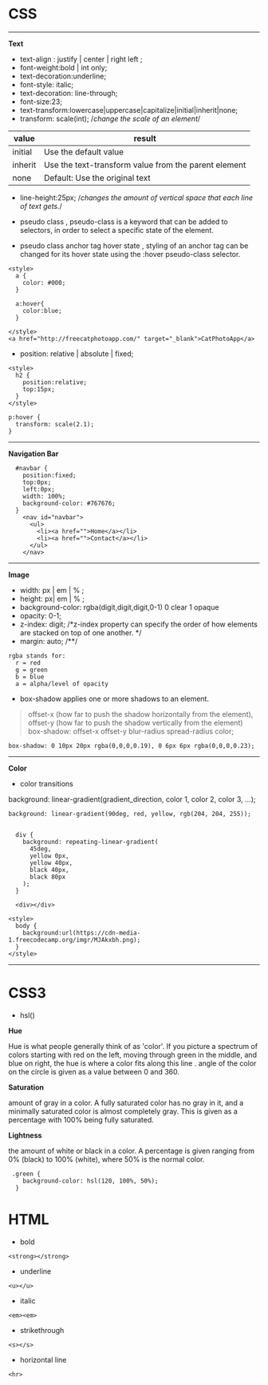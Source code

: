 # CSS

---
**Text**

* text-align : justify | center | right left ;
* font-weight:bold | int only;
* text-decoration:underline;
* font-style: italic;
* text-decoration: line-through;
* font-size:23;
* text-transform:lowercase|uppercase|capitalize|initial|inherit|none;
* transform: scale(int); /*change the scale of an element*/

|value|result|
|---|---|
|initial|Use the default value|
|inherit|Use the text-transform value from the parent element|
|none|Default: Use the original text|

* line-height:25px; /*changes the amount of vertical space that each line of text gets.*/
* pseudo class , pseudo-class is a keyword that can be added to selectors, in order to select a specific state of the element.

* pseudo class 
anchor tag hover state ,  styling of an anchor tag can be changed for its hover state using the :hover pseudo-class selector.
```
<style>
  a {
    color: #000;
  }

  a:hover{
    color:blue;
  }

</style>
<a href="http://freecatphotoapp.com/" target="_blank">CatPhotoApp</a>
```
* position: relative | absolute | fixed;

```
<style>
  h2 {  
    position:relative;
    top:15px;
  }
</style>
```

```
p:hover {
  transform: scale(2.1);
}
```

---
**Navigation Bar**

```
  #navbar {
    position:fixed;
    top:0px;
    left:0px;
    width: 100%;
    background-color: #767676;
  }
    <nav id="navbar">
      <ul>
        <li><a href="">Home</a></li>
        <li><a href="">Contact</a></li>
      </ul>
    </nav>
```


---
**Image**

* width: px | em | % ;
* height: px| em | % ;
* background-color: rgba(digit,digit,digit,0-1) 0 clear 1 opaque
* opacity: 0-1;
* z-index: digit; /*z-index property can specify the order of how elements are stacked on top of one another. */
* margin: auto; /**/
```
rgba stands for:
  r = red
  g = green
  b = blue
  a = alpha/level of opacity
```

* box-shadow applies one or more shadows to an element.
> offset-x (how far to push the shadow horizontally from the element),
> offset-y (how far to push the shadow vertically from the element)
> box-shadow: offset-x offset-y blur-radius spread-radius color;

```
box-shadow: 0 10px 20px rgba(0,0,0,0.19), 0 6px 6px rgba(0,0,0,0.23);
```
---

**Color**

* color transitions

background: linear-gradient(gradient_direction, color 1, color 2, color 3, ...);

```
background: linear-gradient(90deg, red, yellow, rgb(204, 204, 255));


  div {
    background: repeating-linear-gradient(
      45deg,
      yellow 0px,
      yellow 40px,
      black 40px,
      black 80px
    );
  }

  <div></div>
```

```
<style>
  body {
    background:url(https://cdn-media-1.freecodecamp.org/imgr/MJAkxbh.png);
  }
</style>
```



---

# CSS3

* hsl()

**Hue**

Hue is what people generally think of as 'color'. If you picture a spectrum of colors starting with red on the left, moving through green in the middle, and blue on right, the hue is where a color fits along this line . angle of the color on the circle is given as a value between 0 and 360.

**Saturation**

 amount of gray in a color. A fully saturated color has no gray in it, and a minimally saturated color is almost completely gray. This is given as a percentage with 100% being fully saturated.

 **Lightness**

the amount of white or black in a color. A percentage is given ranging from 0% (black) to 100% (white), where 50% is the normal color.

```
 .green {
    background-color: hsl(120, 100%, 50%);
  }

```

# HTML

* bold 
```
<strong></strong>
```

* underline
```
<u></u>
```

* italic
```
<em><em>
```
* strikethrough
```
<s></s>
```

* horizontal line 
```
<hr>
```